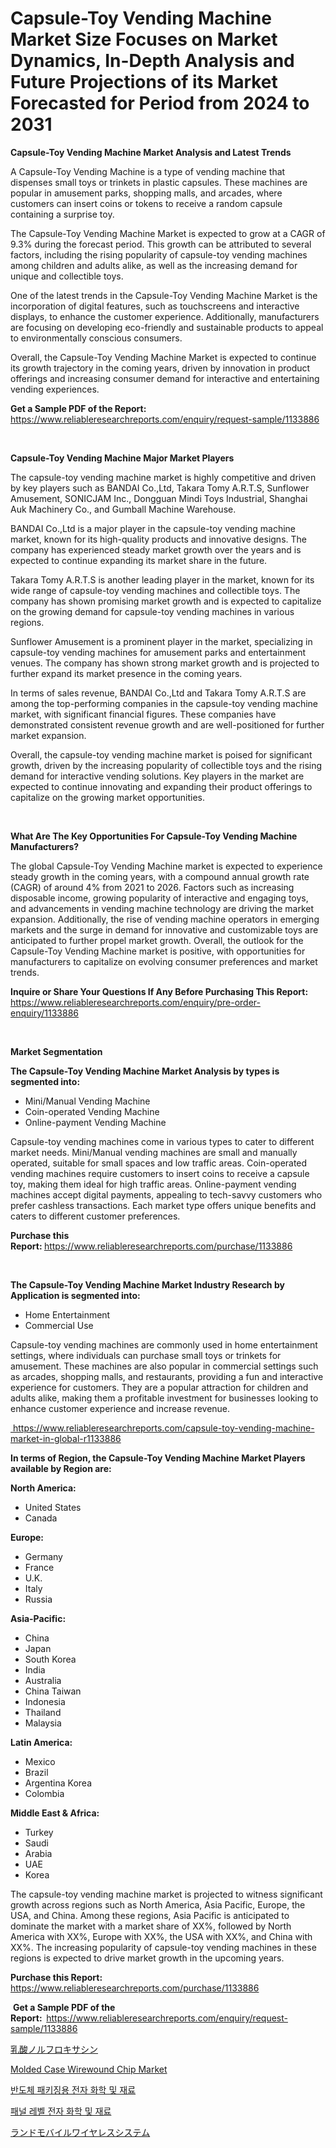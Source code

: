 <p><h1>Capsule-Toy Vending Machine Market Size Focuses on Market Dynamics, In-Depth Analysis and Future Projections of its Market Forecasted for Period from 2024 to 2031</h1></p><p><strong>Capsule-Toy Vending Machine Market Analysis and Latest Trends</strong></p>
<p><p>A Capsule-Toy Vending Machine is a type of vending machine that dispenses small toys or trinkets in plastic capsules. These machines are popular in amusement parks, shopping malls, and arcades, where customers can insert coins or tokens to receive a random capsule containing a surprise toy.</p><p>The Capsule-Toy Vending Machine Market is expected to grow at a CAGR of 9.3% during the forecast period. This growth can be attributed to several factors, including the rising popularity of capsule-toy vending machines among children and adults alike, as well as the increasing demand for unique and collectible toys.</p><p>One of the latest trends in the Capsule-Toy Vending Machine Market is the incorporation of digital features, such as touchscreens and interactive displays, to enhance the customer experience. Additionally, manufacturers are focusing on developing eco-friendly and sustainable products to appeal to environmentally conscious consumers.</p><p>Overall, the Capsule-Toy Vending Machine Market is expected to continue its growth trajectory in the coming years, driven by innovation in product offerings and increasing consumer demand for interactive and entertaining vending experiences.</p></p>
<p><strong>Get a Sample PDF of the Report:&nbsp;</strong> <a href="https://www.reliableresearchreports.com/enquiry/request-sample/1133886">https://www.reliableresearchreports.com/enquiry/request-sample/1133886</a></p>
<p>&nbsp;</p>
<p><strong>Capsule-Toy Vending Machine Major Market Players</strong></p>
<p><p>The capsule-toy vending machine market is highly competitive and driven by key players such as BANDAI Co.,Ltd, Takara Tomy A.R.T.S, Sunflower Amusement, SONICJAM Inc., Dongguan Mindi Toys Industrial, Shanghai Auk Machinery Co., and Gumball Machine Warehouse.</p><p>BANDAI Co.,Ltd is a major player in the capsule-toy vending machine market, known for its high-quality products and innovative designs. The company has experienced steady market growth over the years and is expected to continue expanding its market share in the future.</p><p>Takara Tomy A.R.T.S is another leading player in the market, known for its wide range of capsule-toy vending machines and collectible toys. The company has shown promising market growth and is expected to capitalize on the growing demand for capsule-toy vending machines in various regions.</p><p>Sunflower Amusement is a prominent player in the market, specializing in capsule-toy vending machines for amusement parks and entertainment venues. The company has shown strong market growth and is projected to further expand its market presence in the coming years.</p><p>In terms of sales revenue, BANDAI Co.,Ltd and Takara Tomy A.R.T.S are among the top-performing companies in the capsule-toy vending machine market, with significant financial figures. These companies have demonstrated consistent revenue growth and are well-positioned for further market expansion.</p><p>Overall, the capsule-toy vending machine market is poised for significant growth, driven by the increasing popularity of collectible toys and the rising demand for interactive vending solutions. Key players in the market are expected to continue innovating and expanding their product offerings to capitalize on the growing market opportunities.</p></p>
<p>&nbsp;</p>
<p><strong>What Are The Key Opportunities For Capsule-Toy Vending Machine Manufacturers?</strong></p>
<p><p>The global Capsule-Toy Vending Machine market is expected to experience steady growth in the coming years, with a compound annual growth rate (CAGR) of around 4% from 2021 to 2026. Factors such as increasing disposable income, growing popularity of interactive and engaging toys, and advancements in vending machine technology are driving the market expansion. Additionally, the rise of vending machine operators in emerging markets and the surge in demand for innovative and customizable toys are anticipated to further propel market growth. Overall, the outlook for the Capsule-Toy Vending Machine market is positive, with opportunities for manufacturers to capitalize on evolving consumer preferences and market trends.</p></p>
<p><strong>Inquire or Share Your Questions If Any Before Purchasing This Report:</strong> <a href="https://www.reliableresearchreports.com/enquiry/pre-order-enquiry/1133886">https://www.reliableresearchreports.com/enquiry/pre-order-enquiry/1133886</a></p>
<p>&nbsp;</p>
<p><strong>Market Segmentation</strong></p>
<p><strong>The Capsule-Toy Vending Machine Market Analysis by types is segmented into:</strong></p>
<p><ul><li>Mini/Manual Vending Machine</li><li>Coin-operated Vending Machine</li><li>Online-payment Vending Machine</li></ul></p>
<p><p>Capsule-toy vending machines come in various types to cater to different market needs. Mini/Manual vending machines are small and manually operated, suitable for small spaces and low traffic areas. Coin-operated vending machines require customers to insert coins to receive a capsule toy, making them ideal for high traffic areas. Online-payment vending machines accept digital payments, appealing to tech-savvy customers who prefer cashless transactions. Each market type offers unique benefits and caters to different customer preferences.</p></p>
<p><strong>Purchase this Report:&nbsp;</strong><a href="https://www.reliableresearchreports.com/purchase/1133886">https://www.reliableresearchreports.com/purchase/1133886</a></p>
<p>&nbsp;</p>
<p><strong>The Capsule-Toy Vending Machine Market Industry Research by Application is segmented into:</strong></p>
<p><ul><li>Home Entertainment</li><li>Commercial Use</li></ul></p>
<p><p>Capsule-toy vending machines are commonly used in home entertainment settings, where individuals can purchase small toys or trinkets for amusement. These machines are also popular in commercial settings such as arcades, shopping malls, and restaurants, providing a fun and interactive experience for customers. They are a popular attraction for children and adults alike, making them a profitable investment for businesses looking to enhance customer experience and increase revenue.</p></p>
<p><a href="https://www.reliableresearchreports.com/capsule-toy-vending-machine-market-in-global-r1133886">&nbsp;https://www.reliableresearchreports.com/capsule-toy-vending-machine-market-in-global-r1133886</a></p>
<p><strong>In terms of Region, the Capsule-Toy Vending Machine Market Players available by Region are:</strong></p>
<p>
    <p> <strong> North America: </strong>
        <ul>
            <li>United States</li>
            <li>Canada</li>
        </ul>
        </p> 
    <p> <strong> Europe: </strong>
        <ul>
            <li>Germany</li>
            <li>France</li>
            <li>U.K.</li>
            <li>Italy</li>
            <li>Russia</li>
        </ul>
        </p> 
    <p> <strong> Asia-Pacific: </strong>
        <ul>
            <li>China</li>
            <li>Japan</li>
            <li>South Korea</li>
            <li>India</li>
            <li>Australia</li>
            <li>China Taiwan</li>
            <li>Indonesia</li>
            <li>Thailand</li>
            <li>Malaysia</li>
        </ul>
        </p> 
    <p> <strong> Latin America: </strong>
        <ul>
            <li>Mexico</li>
            <li>Brazil</li>
            <li>Argentina Korea</li>
            <li>Colombia</li>
        </ul>
        </p> 
    <p> <strong> Middle East & Africa: </strong>
        <ul>
            <li>Turkey</li>
            <li>Saudi</li>
            <li>Arabia</li>
            <li>UAE</li>
            <li>Korea</li>
        </ul>
    </p>
    </p>
<p><p>The capsule-toy vending machine market is projected to witness significant growth across regions such as North America, Asia Pacific, Europe, the USA, and China. Among these regions, Asia Pacific is anticipated to dominate the market with a market share of XX%, followed by North America with XX%, Europe with XX%, the USA with XX%, and China with XX%. The increasing popularity of capsule-toy vending machines in these regions is expected to drive market growth in the upcoming years.</p></p>
<p><strong>Purchase this Report: </strong><a href="https://www.reliableresearchreports.com/purchase/1133886">https://www.reliableresearchreports.com/purchase/1133886</a></p>
<p>&nbsp;<strong>Get a Sample PDF of the Report:&nbsp;&nbsp;</strong><a href="https://www.reliableresearchreports.com/enquiry/request-sample/1133886">https://www.reliableresearchreports.com/enquiry/request-sample/1133886</a></p>
<p><strong></strong></p>
<p><p><a href="https://github.com/DemarcusKuhlman/Market-Research-Report-List-1/blob/main/1162013103853.md">乳酸ノルフロキサシン</a></p><p><a href="https://issuu.com/reportprime-2/docs/molded-case-wirewound-chip-market-size-2030.pptx">Molded Case Wirewound Chip Market</a></p><p><a href="https://github.com/rifqimuhammad018/Market-Research-Report-List-1/blob/main/694043797356.md">반도체 패키징용 전자 화학 및 재료</a></p><p><a href="https://github.com/courtney23pratt/Market-Research-Report-List-1/blob/main/886189997357.md">패널 레벨 전자 화학 및 재료</a></p><p><a href="https://github.com/DudleyFerry/Market-Research-Report-List-1/blob/main/5129648103854.md">ランドモバイルワイヤレスシステム</a></p></p>